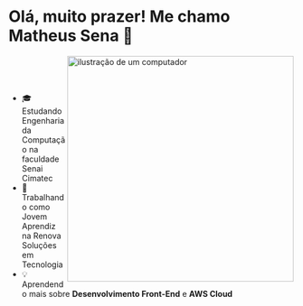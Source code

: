 # Olá, muito prazer! Me chamo Matheus Sena 👋
<img src="https://img.freepik.com/fotos-premium/conceito-de-tecnologia-de-computacao-em-nuvem-ilustracao-futurista-isolada-em-fundo-branco_660230-76062.jpg" alt="ilustração de um computador" min-width="400px" max-width="400px" width="400px" align="right">

<br><br>
<br>
* 🎓 Estudando Engenharia da Computação na faculdade Senai Cimatec
* 💼 Trabalhando como Jovem Aprendiz na Renova Soluções em Tecnologia
* 💡 Aprendendo mais sobre **Desenvolvimento Front-End** e **AWS Cloud**

